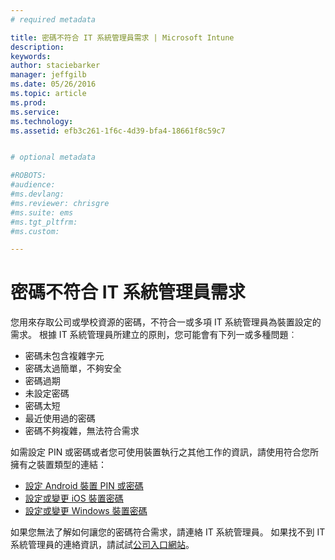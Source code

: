 ```yaml
---
# required metadata

title: 密碼不符合 IT 系統管理員需求 | Microsoft Intune
description:
keywords:
author: staciebarker
manager: jeffgilb
ms.date: 05/26/2016
ms.topic: article
ms.prod:
ms.service:
ms.technology:
ms.assetid: efb3c261-1f6c-4d39-bfa4-18661f8c59c7


# optional metadata

#ROBOTS:
#audience:
#ms.devlang:
#ms.reviewer: chrisgre
#ms.suite: ems
#ms.tgt_pltfrm:
#ms.custom:

---
```


# 密碼不符合 IT 系統管理員需求

您用來存取公司或學校資源的密碼，不符合一或多項 IT 系統管理員為裝置設定的需求。 根據 IT 系統管理員所建立的原則，您可能會有下列一或多種問題︰

- 密碼未包含複雜字元
- 密碼太過簡單，不夠安全
- 密碼過期
- 未設定密碼
- 密碼太短
- 最近使用過的密碼
- 密碼不夠複雜，無法符合需求

如需設定 PIN 或密碼或者您可使用裝置執行之其他工作的資訊，請使用符合您所擁有之裝置類型的連結：

- [設定 Android 裝置 PIN 或密碼](set-your-pin-or-password-android.md)
- [設定或變更 iOS 裝置密碼](set-or-change-your-passcode-ios.md)
- [設定或變更 Windows 裝置密碼](set-or-change-your-password-windows.md)

如果您無法了解如何讓您的密碼符合需求，請連絡 IT 系統管理員。 如果找不到 IT 系統管理員的連絡資訊，請試試[公司入口網站](http://portal.manage.microsoft.com)。

<!--HONumber=Jun16_HO1-->



